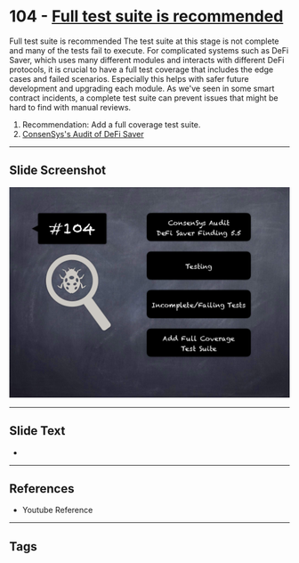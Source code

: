 
# 104 - [Full test suite is recommended](./Full%20test%20suite%20is%20recommended.md)

Full test suite is recommended The test suite at this stage is not complete and many of the tests fail to execute. For complicated systems such as DeFi Saver, which uses many different modules and interacts with different DeFi protocols, it is crucial to have a full test coverage that includes the edge cases and failed scenarios. Especially this helps with safer future development and upgrading each module. As we've seen in some smart contract incidents, a complete test suite can prevent issues that might be hard to find with manual reviews.


1. Recommendation: Add a full coverage test suite.
2. [ConsenSys's Audit of DeFi Saver](https://consensys.net/diligence/audits/2021/03/defi-saver/#full-test-suite-is-recommended)


___
## Slide Screenshot
![104.png](../../images/8.%20Audit%20Findings%20201/104.png)
___
## Slide Text
- 
___
## References
- Youtube Reference
___
## Tags
